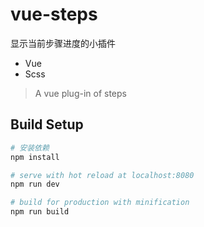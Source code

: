 # vue-steps

显示当前步骤进度的小插件

- Vue
- Scss

> A vue plug-in of steps

## Build Setup

``` bash
# 安装依赖
npm install

# serve with hot reload at localhost:8080
npm run dev

# build for production with minification
npm run build
